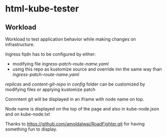 # html-kube-tester

## Workload
Workload to test application behavior while making changes on infrastructure.

Ingress fqdn has to be configured by either:

* modifying file *ingress-patch-route-name.yaml*
* using this repo as kustomize source and override inn the same way than *ingress-patch-route-name.yaml*
   
*replicas* and *content-git-repo* in *config* folder can be customized by modifying files or applying kustomize patch

Connntent git will be displayed in an iframe with node name on top.

Node name is displayed on the top of the page and also in kube-node.json and on kube-node.txt

Thanks to https://github.com/amoldalwai/RoadFighter.git for having something fun to display.
